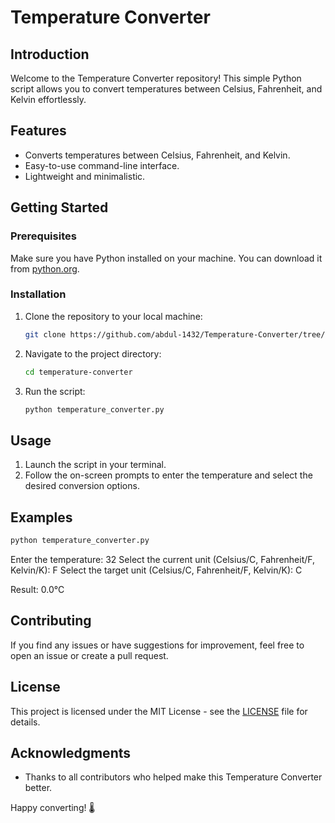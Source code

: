 # Temperature Converter

## Introduction

Welcome to the Temperature Converter repository! This simple Python script allows you to convert temperatures between Celsius, Fahrenheit, and Kelvin effortlessly.

## Features

- Converts temperatures between Celsius, Fahrenheit, and Kelvin.
- Easy-to-use command-line interface.
- Lightweight and minimalistic.

## Getting Started

### Prerequisites

Make sure you have Python installed on your machine. You can download it from [python.org](https://www.python.org/downloads/).

### Installation

1. Clone the repository to your local machine:

   ```bash
   git clone https://github.com/abdul-1432/Temperature-Converter/tree/main
   ```

2. Navigate to the project directory:

   ```bash
   cd temperature-converter
   ```

3. Run the script:

   ```bash
   python temperature_converter.py
   ```

## Usage

1. Launch the script in your terminal.
2. Follow the on-screen prompts to enter the temperature and select the desired conversion options.

## Examples

```bash
python temperature_converter.py
```

Enter the temperature: 32
Select the current unit (Celsius/C, Fahrenheit/F, Kelvin/K): F
Select the target unit (Celsius/C, Fahrenheit/F, Kelvin/K): C

Result: 0.0°C

## Contributing

If you find any issues or have suggestions for improvement, feel free to open an issue or create a pull request.

## License

This project is licensed under the MIT License - see the [LICENSE](LICENSE) file for details.

## Acknowledgments

- Thanks to all contributors who helped make this Temperature Converter better.

Happy converting! 🌡️
